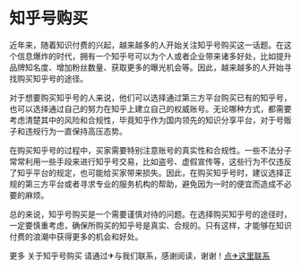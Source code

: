 # 知乎号购买

近年来，随着知识付费的兴起，越来越多的人开始关注知乎号购买这一话题。在这个信息爆炸的时代，拥有一个知乎号可以为个人或者企业带来诸多好处，比如提升品牌知名度、增加粉丝数量、获取更多的曝光机会等。因此，越来越多的人开始寻找购买知乎号的途径。

对于想要购买知乎号的人来说，他们可以选择通过第三方平台购买已有的知乎号，也可以选择通过自己的努力在知乎上建立自己的权威账号。无论哪种方式，都需要考虑清楚其中的风险和合规性，毕竟知乎作为国内领先的知识分享平台，对于号贩子和违规行为一直保持高压态势。

在购买知乎号的过程中，买家需要特别注意账号的真实性和合规性。一些不法分子常常利用一些手段来进行知乎号交易，比如盗号、虚假宣传等，这些行为不仅违反了知乎平台的规定，也可能给买家带来损失。因此，在购买知乎号时，建议选择正规的第三方平台或者寻求专业的服务机构的帮助，避免因为一时的便宜而造成不必要的麻烦。

总的来说，知乎号购买是一个需要谨慎对待的问题。在选择购买知乎号的途径时，一定要慎重考虑，确保所购买的知乎号是真实、合规的。只有这样，才能够在知识付费的浪潮中获得更多的机会和好处。

更多 关于知乎号购买 请通过✈与我们联系，感谢阅读，谢谢！[点✈这里联系](https://abc.k02.cc)